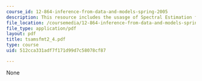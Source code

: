 ```yaml
---
course_id: 12-864-inference-from-data-and-models-spring-2005
description: This resource includes the usasge of Spectral Estimation from ARMA Forms.
file_location: /coursemedia/12-864-inference-from-data-and-models-spring-2005/512cca331adf7f171d99d7c58078cf87_tsamsfmt2_4.pdf
file_type: application/pdf
layout: pdf
title: tsamsfmt2_4.pdf
type: course
uid: 512cca331adf7f171d99d7c58078cf87

---
```

None
